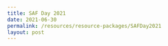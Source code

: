 ```yaml
---
title: SAF Day 2021
date: 2021-06-30
permalink: /resources/resource-packages/SAFDay2021
layout: post
---
```

